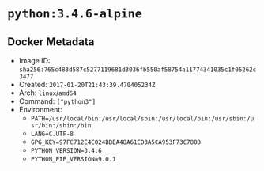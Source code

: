 # `python:3.4.6-alpine`

## Docker Metadata

- Image ID: `sha256:765c483d587c5277119681d3036fb550af58754a11774341035c1f05262c3477`
- Created: `2017-01-20T21:43:39.470405234Z`
- Arch: `linux`/`amd64`
- Command: `["python3"]`
- Environment:
  - `PATH=/usr/local/bin:/usr/local/sbin:/usr/local/bin:/usr/sbin:/usr/bin:/sbin:/bin`
  - `LANG=C.UTF-8`
  - `GPG_KEY=97FC712E4C024BBEA48A61ED3A5CA953F73C700D`
  - `PYTHON_VERSION=3.4.6`
  - `PYTHON_PIP_VERSION=9.0.1`
